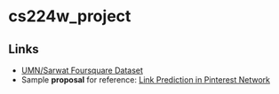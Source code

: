 # cs224w_project

## Links

- [UMN/Sarwat Foursquare Dataset](https://archive.org/details/201309_foursquare_dataset_umn)
- Sample **proposal** for reference: [Link Prediction in Pinterest Network](http://snap.stanford.edu/cs224w-17-data/best-proposals-16/cs224w-project-proposal-poorna-amelia-viswa.pdf)

